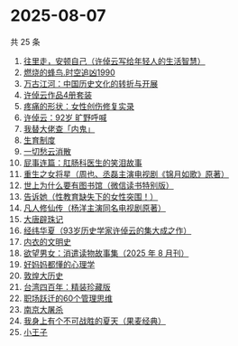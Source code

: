 # 2025-08-07

共 25 条

<!-- BEGIN WEREAD -->
<!-- 最后更新时间 2025-08-07 13:36:05 +0800 -->
1. [往里走，安顿自己（许倬云写给年轻人的生活智慧）](https://weread.qq.com/web/bookDetail/80032d40813ab71b8g012ac6)
1. [燃烧的蜂鸟.时空追凶1990](https://weread.qq.com/web/bookDetail/80132030813aba32fg018dd6)
1. [万古江河：中国历史文化的转折与开展](https://weread.qq.com/web/bookDetail/bad3259071918743bad1ec8)
1. [许倬云作品4册套装](https://weread.qq.com/web/bookDetail/4563255072025746456f567)
1. [疼痛的形状：女性创伤修复实录](https://weread.qq.com/web/bookDetail/17c32790813aba136g0195b7)
1. [许倬云：92岁 旷野呼喊](https://weread.qq.com/web/bookDetail/9f632630813ab9d6ag011c10)
1. [我替大佬查「内鬼」](https://weread.qq.com/web/bookDetail/9f832df0813aba2fcg0127d9)
1. [生育制度](https://weread.qq.com/web/bookDetail/f9132af07165a293f91a6ec)
1. [一切愁云消散](https://weread.qq.com/web/bookDetail/d9232980813aba15cg019ab1)
1. [屁事连篇：肛肠科医生的笑泪故事](https://weread.qq.com/web/bookDetail/b5832020813ab9ef6g013388)
1. [重生之女将星（周也、丞磊主演电视剧《锦月如歌》原著）](https://weread.qq.com/web/bookDetail/4a7325e0717e768a4a72aef)
1. [世上为什么要有图书馆（微信读书特别版）](https://weread.qq.com/web/bookDetail/8df32450813aba2fcg014514)
1. [告诉她（性教育缺失下的女性突围！）](https://weread.qq.com/web/bookDetail/06d32100813aba2bdg0169dd)
1. [凡人修仙传（杨洋主演同名电视剧原著）](https://weread.qq.com/web/bookDetail/f8932040571886f89dbe6b5)
1. [大唐辟珠记](https://weread.qq.com/web/bookDetail/1d3328e0813aba2a8g01648a)
1. [经纬华夏（93岁历史学家许倬云的集大成之作）](https://weread.qq.com/web/bookDetail/45f321a0813ab824eg012b04)
1. [内衣的文明史](https://weread.qq.com/web/bookDetail/aed324f0813aba331g01467a)
1. [欲望男女：消遣读物故事集（2025 年 8 月刊）](https://weread.qq.com/web/bookDetail/a81322d0813aba32ag0106d8)
1. [好妈妈都懂的心理学](https://weread.qq.com/web/bookDetail/c2a32230719523d9c2a1d91)
1. [敦煌大历史](https://weread.qq.com/web/bookDetail/c4832a70813ab76a1g0188fb)
1. [台湾四百年：精装珍藏版](https://weread.qq.com/web/bookDetail/cf8329c0813ab93e4g011ade)
1. [职场跃迁的60个管理思维](https://weread.qq.com/web/bookDetail/3b932670813aba305g014ddf)
1. [南京大屠杀](https://weread.qq.com/web/bookDetail/ed4325105af547ed45154e5)
1. [我身上有个不可战胜的夏天（果麦经典）](https://weread.qq.com/web/bookDetail/160321a0813aba1dfg0109cf)
1. [小王子](https://weread.qq.com/web/bookDetail/98632130813aba022g012207)
<!-- END WEREAD -->